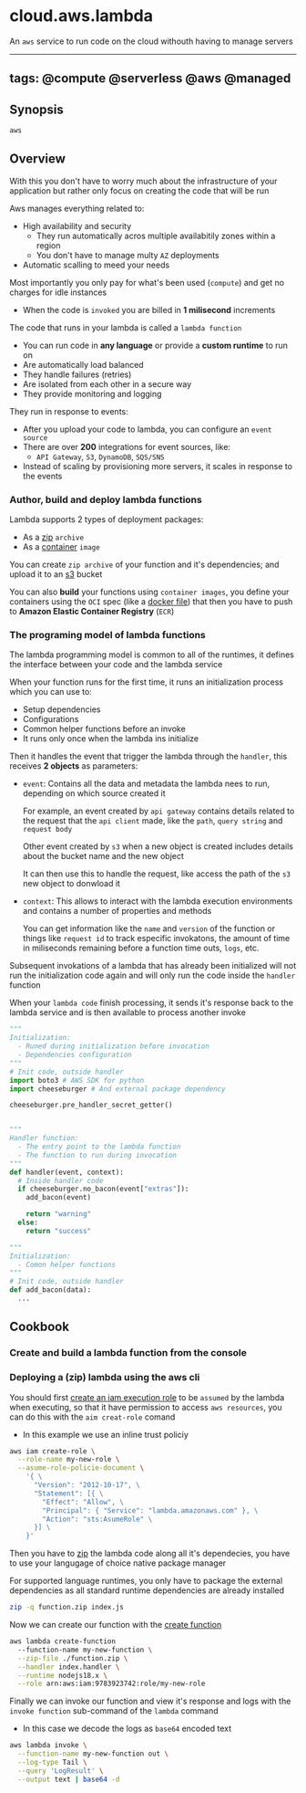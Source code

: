 # cloud.aws.lambda

An `aws` service to run code on the cloud withouth having to manage servers

---
tags: @compute @serverless @aws @managed
---

## Synopsis

```sh
aws 
```

## Overview

With this you don't have to worry much about the infrastructure of your application
but rather only focus on creating the code that will be run

Aws manages everything related to:
  - High availability and security
    - They run automatically acros multiple availabitily zones within a region
    - You don't have to manage multy `AZ` deployments
  - Automatic scalling to meed your needs

Most importantly you only pay for what's been used (`compute`) and get no charges
for idle instances
  - When the code is `invoked` you are billed in **1 milisecond** increments

The code that runs in your lambda is called a `lambda function`
  - You can run code in **any language** or provide a **custom runtime** to run on
  - Are automatically load balanced
  - They handle failures (retries)
  - Are isolated from each other in a secure way
  - They provide monitoring and logging

They run in response to events:
  - After you upload your code to lambda, you can configure an `event source`
  - There are over **200** integrations for event sources, like:
    - `API Gateway`, `S3`, `DynamoDB`, `SQS/SNS`
  - Instead of scaling by provisioning more servers, it scales in response to the
    events

### Author, build and deploy lambda functions

Lambda supports 2 types of deployment packages:
  - As a [zip](./kg1a.md) `archive`
  - As a [container](./xbcw.md) `image`

You can create `zip archive` of your function and it's dependencies; and upload
it to an [s3](./2s8v.md) bucket

You can also **build** your functions using `container images`, you define
your containers using the `OCI` spec (like a [docker file](./fm36.md)) that then
you have to push to **Amazon Elastic Container Registry** (`ECR`)

### The programing model of lambda functions

The lambda programming model is common to all of the runtimes, it defines the
interface between your code and the lambda service

When your function runs for the first time, it runs an initialization process
which you can use to:
  - Setup dependencies
  - Configurations
  - Common helper functions before an invoke
  - It runs only once when the lambda ins initialize

Then it handles the event that trigger the lambda through the `handler`, this
receives **2 objects** as parameters:
  - `event`: Contains all the data and metadata the lambda nees to run, depending
    on which source created it

    For example, an event created by `api gateway` contains details related to the
    request that the `api client` made, like the `path`, `query string` and `request body`

    Other event created by `s3` when a new object is created includes details about
    the bucket name and the new object

    It can then use this to handle the request, like access the path of the `s3`
    new object to donwload it

  - `context`: This allows to interact with the lambda execution environments and
    contains a number of properties and methods

    You can get information like the `name` and `version` of the function or
    things like `request id` to track especific invokatons, the amount of time
    in miliseconds remaining before a function time outs, `logs`, etc.
  

Subsequent invokations of a lambda that has already been initialized will not
run the initialization code again and will only run the code inside the
`handler` function

When your `lambda code` finish processing, it sends it's response back to the
lambda service and is then available to process another invoke

```python
"""
Initialization:
  - Runed during initialization before invocation
  - Dependencies configuration
"""
# Init code, outside handler
import boto3 # AWS SDK for python
import cheeseburger # And external package dependency

cheeseburger.pre_handler_secret_getter()


"""
Handler function:
  - The entry point to the lambda function
  - The function to run during invocation
"""
def handler(event, context):
  # Inside handler code
  if cheeseburger.no_bacon(event["extras"]):
    add_bacon(event)

    return "warning"
  else:
    return "success"

"""
Initialization:
  - Comon helper functions
"""
# Init code, outside handler
def add_bacon(data):
  ...
```

## Cookbook

### Create and build a lambda function from the console

### Deploying a (zip) lambda using the aws cli

You should first [create an iam execution role](./8o8o.md) to be `assumed` by the 
lambda when executing, so that it have permission to access `aws resources`,
you can do this with the `aim creat-role` comand

- In this example we use an inline trust policiy

```sh
aws iam create-role \
  --role-name my-new-role \
  --asume-role-policie-document \
    '{ \
      "Version": "2012-10-17", \
      "Statement": [{ \
        "Effect": "Allow", \
        "Principal": { "Service": "lambda.amazonaws.com" }, \
        "Action": "sts:AsumeRole" \
      }] \
    }'
```

Then you have to [zip](./kg1a.md) the lambda code along all it's dependecies, you have
to use your langugage of choice native package manager

For supported language runtimes, you only have to package the external
dependencies as all standard runtime dependencies are already installed

```sh
zip -q function.zip index.js
```

Now we can create our function with the [create function](./gxk1.md) 

```sh
aws lambda create-function 
  --function-name my-new-function \
  --zip-file ./function.zip \
  --handler index.handler \
  --runtime nodejs18.x \
  --role arn:aws:iam:9783923742:role/my-new-role
```

Finally we can invoke our function and view it's response and logs with the
`invoke function` sub-command of the `lambda` command

- In this case we decode the logs as `base64` encoded text

```sh
aws lambda invoke \
  --function-name my-new-function out \
  --log-type Tail \
  --query 'LogResult' \
  --output text | base64 -d
```
